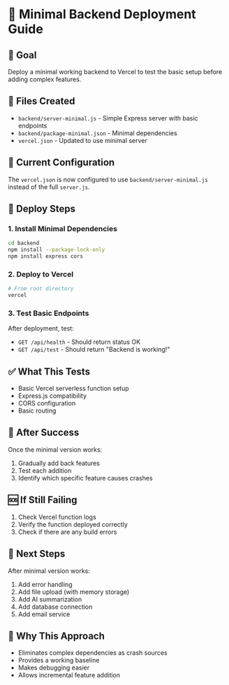 # 🚀 Minimal Backend Deployment Guide

## 🎯 Goal
Deploy a minimal working backend to Vercel to test the basic setup before adding complex features.

## 📁 Files Created
- `backend/server-minimal.js` - Simple Express server with basic endpoints
- `backend/package-minimal.json` - Minimal dependencies
- `vercel.json` - Updated to use minimal server

## 🔧 Current Configuration
The `vercel.json` is now configured to use `backend/server-minimal.js` instead of the full `server.js`.

## 🚀 Deploy Steps

### 1. Install Minimal Dependencies
```bash
cd backend
npm install --package-lock-only
npm install express cors
```

### 2. Deploy to Vercel
```bash
# From root directory
vercel
```

### 3. Test Basic Endpoints
After deployment, test:
- `GET /api/health` - Should return status OK
- `GET /api/test` - Should return "Backend is working!"

## ✅ What This Tests
- Basic Vercel serverless function setup
- Express.js compatibility
- CORS configuration
- Basic routing

## 🔄 After Success
Once the minimal version works:
1. Gradually add back features
2. Test each addition
3. Identify which specific feature causes crashes

## 🆘 If Still Failing
1. Check Vercel function logs
2. Verify the function deployed correctly
3. Check if there are any build errors

## 📝 Next Steps
After minimal version works:
1. Add error handling
2. Add file upload (with memory storage)
3. Add AI summarization
4. Add database connection
5. Add email service

## 🎯 Why This Approach
- Eliminates complex dependencies as crash sources
- Provides a working baseline
- Makes debugging easier
- Allows incremental feature addition
